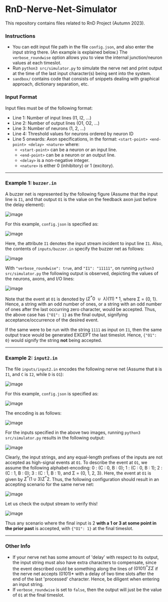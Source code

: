 # RnD-Nerve-Net-Simulator
This repository contains files related to RnD Project (Autumn 2023).

### Instructions
- You can edit input file path in the file ```config.json```, and also enter the input string there. (An example is explained below.) The ```verbose_roundwise``` option allows you to view the internal junction/neuron values at each timeslot.
- Run ```python3 src/simulator.py``` to simulate the nerve net and print output at the time of the last input character(s) being sent into the system.
- ```sandbox/``` contains code that consists of snippets dealing with graphical approach, dictionary separation, etc.

### Input Format
Input files must be of the following format:
- Line 1: Number of input lines (I1, I2, ...)
- Line 2: Number of output lines (O1, O2, ...)
- Line 3: Number of neurons (1, 2, ...)
- Line 4: Threshold values for neurons ordered by neuron ID
- Line 5 onwards: Axon specifications, in the format: ```<start-point> <end-point> <delay> <nature>``` where:
  - ```<start-point>``` can be a neuron or an input line.
  - ```<end-point>``` can be a neuron or an output line.
  - ```<delay>``` is a non-negative integer.
  - ```<nature>``` is either 0 (inhibitory) or 1 (excitory).

---
### Example 1: ```buzzer.in```
A buzzer net is represented by the following figure (Assume that the input line is ```I1```, and that output ```O1``` is the value on the feedback axon just before the delay element):

![image](https://github.com/Whitelisted2/RnD-Nerve-Net-Simulator/assets/90827725/8a61d106-8e75-4aca-aacd-344e82182037)

For this example, ```config.json``` is specified as:

![image](https://github.com/Whitelisted2/RnD-Nerve-Net-Simulator/assets/90827725/3d506ede-0932-446c-b77e-3774652d6628)

Here, the attribute ```I1``` denotes the input stream incident to input line ```I1```. Also, the contents of ```inputs/buzzer.in``` specify the buzzer net as follows:

![image](https://github.com/Whitelisted2/RnD-Nerve-Net-Simulator/assets/90827725/e973022e-9401-4126-9bff-43793d1a2678)

With ```"verbose_roundwise": true```, and ```"I1": "11111"```, on running ```python3 src/simulator.py``` the following output is observed, depicting the values of the neurons, axons, and I/O lines:

![image](https://github.com/Whitelisted2/RnD-Nerve-Net-Simulator/assets/90827725/391b36d9-887c-488d-9603-aea7052b9ab2)

Note that the event at ```O1``` is denoted by $(\Sigma^{*}0~~ \cup ~~\lambda)(11)*1$, where Σ = {0, 1}. Hence, a string with an odd number of ones, or a string with an odd number of ones after the last occurring zero character, would be accepted. Thus, the above case has ```{"O1": 1}``` as the final output, signifying acceptance/occurrence of the desired event.

If the same were to be run with the string ```1111``` as input on ```I1```, then the same output trace would be generated EXCEPT the last timeslot. Hence, ```{"O1": 0}``` would signify the string **not** being accepted.

---
### Example 2: ```input2.in```
The file ```inputs/input2.in``` encodes the following nerve net (Assume that ```B``` is ```I1```, and ```C``` is ```I2```, while ```D``` is ```O1```):

![image](https://github.com/Whitelisted2/RnD-Nerve-Net-Simulator/assets/90827725/a0136c43-97f9-4fe7-a455-83f09ec9a150)

For this example, ```config.json``` is specified as:

![image](https://github.com/Whitelisted2/RnD-Nerve-Net-Simulator/assets/90827725/09925725-8333-4fa9-ba75-7f431536bae3)

The encoding is as follows:

![image](https://github.com/Whitelisted2/RnD-Nerve-Net-Simulator/assets/90827725/05c17a0a-f4b7-4f0d-9dd8-ac9e666ef633)

For the inputs specified in the above two images, running ```python3 src/simulator.py``` results in the following output:

![image](https://github.com/Whitelisted2/RnD-Nerve-Net-Simulator/assets/90827725/cd01cdbe-e31c-41ca-922d-e4e2473326b2)

Clearly, the input strings, and any equal-length prefixes of the inputs are not accepted as high-signal events at ```O1```. To describe the event at ```O1```, we assume the following alphabet-encoding: 0 : (C : 0, B : 0); 1 : (C : 0, B : 1); 2 : (C : 1, B : 0); 3 : (C : 1, B : 1), and Σ = {0, 1, 2, 3}. Here, the event at ```O1``` is given by $\Sigma^{ *}(1 \cup 3)\Sigma^{ *}2$. Thus, the following configuration should result in an accepting scenario for the same nerve net:

![image](https://github.com/Whitelisted2/RnD-Nerve-Net-Simulator/assets/90827725/66a5d45a-7431-4de2-a316-8bf7d2712883)

Let us check the output stream to verify this!

![image](https://github.com/Whitelisted2/RnD-Nerve-Net-Simulator/assets/90827725/e6ba728d-16f1-4a94-86de-65c78dc93cc6)

Thus any scenario where the final input is 2 **with a 1 or 3 at some point in the prior past** is accepted, with ```{"O1": 1}``` at the final timeslot.

---
### Other Info
- If your nerve net has some amount of 'delay' with respect to its output, the input string must also have extra characters to compensate, since the event described could be something along the lines of $(0101)^{*}\Sigma\Sigma$ if the nerve net accepts $(0101)*$ with a delay of two time slots after the end of the last 'processed' character. Hence, be diligent when entering an input string.
- If ```verbose_roundwise``` is set to ```false```, then the output will just be the value of ```O1``` at the final timeslot.


